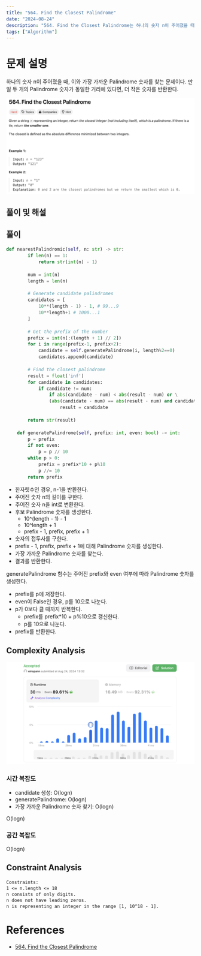 ```yaml
---
title: "564. Find the Closest Palindrome"
date: "2024-08-24"
description: "564. Find the Closest Palindrome는 하나의 숫자 n이 주어졌을 때, 이와 가장 가까운 Palindrome 숫자를 찾는 문제이다. 만일 두 개의 Palindrome 숫자가 동일한 거리에 있다면, 더 작은 숫자를 반환한다."
tags: ["Algorithm"]
---
```


# 문제 설명
하나의 숫자 n이 주어졌을 때, 이와 가장 가까운 Palindrome 숫자를 찾는 문제이다. 만일 두 개의 Palindrome 숫자가 동일한 거리에 있다면, 더 작은 숫자를 반환한다.

![564](../../../images/LEET/564/564.png)

## 풀이 및 해설

## 풀이
```python
def nearestPalindromic(self, n: str) -> str:
        if len(n) == 1:
            return str(int(n) - 1)
        
        num = int(n)
        length = len(n)

        # Generate candidate palindromes
        candidates = [
            10**(length - 1) - 1, # 99...9
            10**length+1 # 1000...1
        ]

        # Get the prefix of the number
        prefix = int(n[:(length + 1) // 2])
        for i in range(prefix-1, prefix+2):
            candidate = self.generatePalindrome(i, length%2==0)
            candidates.append(candidate)
        
        # Find the closest palindrome
        result = float('inf')
        for candidate in candidates:
            if candidate != num:
                if abs(candidate - num) < abs(result - num) or \
                (abs(candidate - num) == abs(result - num) and candidate < result):
                    result = candidate
        
        return str(result)
    
    def generatePalindrome(self, prefix: int, even: bool) -> int:
        p = prefix
        if not even:
            p = p // 10
        while p > 0:
            prefix = prefix*10 + p%10
            p //= 10
        return prefix
```
- 한자릿수인 경우, n-1을 반환한다.
- 주어진 숫자 n의 길이를 구한다.
- 주어진 숫자 n을 int로 변환한다.
- 후보 Palindrome 숫자를 생성한다.
  - 10^(length - 1) - 1
  - 10^length + 1
  - prefix - 1, prefix, prefix + 1
- 숫자의 접두사를 구한다.
- prefix - 1, prefix, prefix + 1에 대해 Palindrome 숫자를 생성한다.
- 가장 가까운 Palindrome 숫자를 찾는다.
- 결과를 반환한다.

generatePalindrome 함수는 주어진 prefix와 even 여부에 따라 Palindrome 숫자를 생성한다.
- prefix를 p에 저장한다.
- even이 False인 경우, p를 10으로 나눈다.
- p가 0보다 클 때까지 반복한다.
  - prefix를 prefix*10 + p%10으로 갱신한다.
  - p를 10으로 나눈다.
- prefix를 반환한다.

## Complexity Analysis
![tc](../../../images/LEET/564/tc.png)

### 시간 복잡도
- candidate 생성: O(logn)
- generatePalindrome: O(logn)
- 가장 가까운 Palindrome 숫자 찾기: O(logn)

O(logn)

### 공간 복잡도
O(logn)

## Constraint Analysis
```
Constraints:
1 <= n.length <= 18
n consists of only digits.
n does not have leading zeros.
n is representing an integer in the range [1, 10^18 - 1].
```

# References
- [564. Find the Closest Palindrome](https://leetcode.com/problems/find-the-closest-palindrome/)